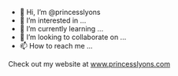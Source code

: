 - 👋 Hi, I’m @princesslyons
- 👀 I’m interested in ...
- 🌱 I’m currently learning ...
- 💞️ I’m looking to collaborate on ...
- 📫 How to reach me ...

Check out my website at www.princesslyons.com

<!---
princesslyons/princesslyons is a ✨ special ✨ repository because its `README.md` (this file) appears on your GitHub profile.
You can click the Preview link to take a look at your changes.
--->
